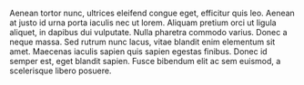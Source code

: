 Aenean tortor nunc, ultrices eleifend congue eget, efficitur quis leo. Aenean at justo id urna porta iaculis nec ut lorem. Aliquam pretium orci ut ligula aliquet, in dapibus dui vulputate. Nulla pharetra commodo varius. Donec a neque massa. Sed rutrum nunc lacus, vitae blandit enim elementum sit amet. Maecenas iaculis sapien quis sapien egestas finibus. Donec id semper est, eget blandit sapien. Fusce bibendum elit ac sem euismod, a scelerisque libero posuere.
